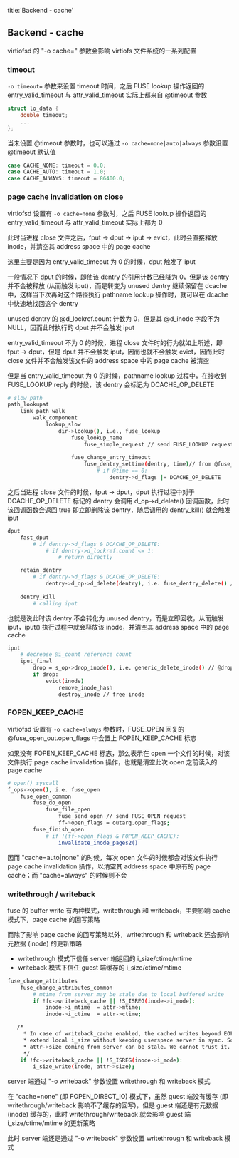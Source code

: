 title:'Backend - cache'
## Backend - cache

virtiofsd 的 "-o cache=" 参数会影响 virtiofs 文件系统的一系列配置


### timeout

`-o timeout=` 参数来设置 timeout 时间，之后 FUSE lookup 操作返回的 entry_valid_timeout 与 attr_valid_timeout 实际上都来自 @timeout 参数

```c
struct lo_data {
	double timeout;
	...
};
```

当未设置 @timeout 参数时，也可以通过 `-o cache=none|auto|always` 参数设置 @timeout 默认值

```c
case CACHE_NONE: timeout = 0.0;
case CACHE_AUTO: timeout = 1.0;
case CACHE_ALWAYS: timeout = 86400.0;
```



### page cache invalidation on close

virtiofsd 设置有 `-o cache=none` 参数时，之后 FUSE lookup 操作返回的 entry_valid_timeout 与 attr_valid_timeout 实际上都为 0

此时当进程 close 文件之后，fput -> dput -> iput -> evict，此时会直接释放 inode，并清空其 address space 中的 page cache

这里主要是因为 entry_valid_timeout 为 0 的时候，dput 触发了 iput


一般情况下 dput 的时候，即使该 dentry 的引用计数已经降为 0，但是该 dentry 并不会被释放 (从而触发 iput)，而是转变为 unused dentry 继续保留在 dcache 中，这样当下次再对这个路径执行 pathname lookup 操作时，就可以在 dcache 中快速地找回这个 dentry

unused dentry 的 @d_lockref.count 计数为 0，但是其 @d_inode 字段不为 NULL，因而此时执行的 dput 并不会触发 iput

entry_valid_timeout 不为 0 的时候，进程 close 文件时的行为就如上所述，即 fput -> dput，但是 dput 并不会触发 iput，因而也就不会触发 evict，因而此时 close 文件并不会触发该文件的 address space 中的 page cache 被清空


但是当 entry_valid_timeout 为 0 的时候，pathname lookup 过程中，在接收到 FUSE_LOOKUP reply 的时候，该 dentry 会标记为 DCACHE_OP_DELETE

```sh
# slow path
path_lookupat
    link_path_walk
        walk_component
            lookup_slow
                dir->lookup(), i.e., fuse_lookup
                    fuse_lookup_name
                        fuse_simple_request // send FUSE_LOOKUP request
                        
                    fuse_change_entry_timeout
                        fuse_dentry_settime(dentry, time)// from @fuse_entry_out.entry_valid/entry_valid_nsec
                            # if @time == 0:
                                dentry->d_flags |= DCACHE_OP_DELETE
```

之后当进程 close 文件的时候，fput -> dput，dput 执行过程中对于 DCACHE_OP_DELETE 标记的 dentry 会调用 d_op->d_delete() 回调函数，此时该回调函数会返回 true 即立即删除该 dentry，随后调用的 dentry_kill() 就会触发 iput

```sh
dput
    fast_dput
        # if dentry->d_flags & DCACHE_OP_DELETE:
            # if dentry->d_lockref.count <= 1:
                # return directly

    retain_dentry
        # if dentry->d_flags & DCACHE_OP_DELETE:
            dentry->d_op->d_delete(dentry), i.e. fuse_dentry_delete() // return true
    
    dentry_kill
        # calling iput
```

也就是说此时该 dentry 不会转化为 unused dentry，而是立即回收，从而触发 iput，iput() 执行过程中就会释放该 inode，并清空其 address space 中的 page cache

```sh
iput
    # decrease @i_count reference count
    iput_final
        drop = s_op->drop_inode(), i.e. generic_delete_inode() // @drop is true
        if drop:
            evict(inode)
                remove_inode_hash
                destroy_inode // free inode
```


### FOPEN_KEEP_CACHE

virtiofsd 设置有 `-o cache=always` 参数时，FUSE_OPEN 回复的 @fuse_open_out.open_flags 中会置上 FOPEN_KEEP_CACHE 标志

如果没有 FOPEN_KEEP_CACHE 标志，那么表示在 open 一个文件的时候，对该文件执行 page cache invalidation 操作，也就是清空此次 open 之前读入的 page cache

```sh
# open() syscall
f_ops->open(), i.e. fuse_open
    fuse_open_common
        fuse_do_open
            fuse_file_open
                fuse_send_open // send FUSE_OPEN request
                ff->open_flags = outarg.open_flags;
        fuse_finish_open
            # if !(ff->open_flags & FOPEN_KEEP_CACHE):
                invalidate_inode_pages2()
```

因而 "cache=auto|none" 的时候，每次 open 文件的时候都会对该文件执行 page cache invalidation 操作，以清空其 address space 中原有的 page cache；而 "cache=always" 的时候则不会


### writethrough / writeback

fuse 的 buffer write 有两种模式，writethrough 和 writeback，主要影响 cache 模式下，page cache 的回写策略

而除了影响 page cache 的回写策略以外，writethrough 和 writeback 还会影响元数据 (inode) 的更新策略

- writethrough 模式下信任 server 端返回的 i_size/ctime/mtime
- writeback 模式下信任 guest 端缓存的 i_size/ctime/mtime

```sh
fuse_change_attributes
    fuse_change_attributes_common
        # mtime from server may be stale due to local buffered write
        if !fc->writeback_cache || !S_ISREG(inode->i_mode):
            inode->i_mtime  = attr->mtime;
            inode->i_ctime  = attr->ctime;

   /*
	 * In case of writeback_cache enabled, the cached writes beyond EOF
	 * extend local i_size without keeping userspace server in sync. So,
	 * attr->size coming from server can be stale. We cannot trust it.
	 */
    if !fc->writeback_cache || !S_ISREG(inode->i_mode):
        i_size_write(inode, attr->size);
```


server 端通过 "-o writeback" 参数设置 writethrough 和 writeback 模式


在 "cache=none" (即 FOPEN_DIRECT_IO) 模式下，虽然 guest 端没有缓存 (即 writethrough/writeback 影响不了缓存的回写)，但是 guest 端还是有元数据 (inode) 缓存的，此时 writethrough/writeback 就会影响 guest 端 i_size/ctime/mtime 的更新策略

此时 server 端还是通过 "-o writeback" 参数设置 writethrough 和 writeback 模式